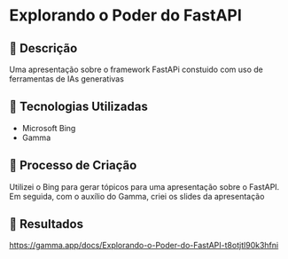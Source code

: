 
# Explorando o Poder do FastAPI

## 📒 Descrição
Uma apresentação sobre o framework FastAPi constuido com uso de ferramentas de IAs generativas

## 🤖 Tecnologias Utilizadas
- Microsoft Bing
- Gamma

## 🧐 Processo de Criação
Utilizei o Bing para gerar tópicos para uma apresentação sobre o FastAPI. Em seguida, com o auxílio do Gamma, criei os slides da apresentação

## 🚀 Resultados
https://gamma.app/docs/Explorando-o-Poder-do-FastAPI-t8otjtl90k3hfni

